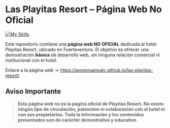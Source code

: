 # Las Playitas Resort – Página Web No Oficial

[![My Skills](https://skillicons.dev/icons?i=html)](https://skillicons.dev)

Este repositorio contiene una **página web NO OFICIAL** dedicada al hotel Playitas Resort, ubicado en Fuerteventura. El objetivo es ofrecer una demostración **básica** de desarrollo web, sin ninguna relación comercial ni institucional con el hotel.

Enlace a la página web → https://ayozeruanoalc.github.io/las-playitas-resort/

## Aviso Importante

> **Esta página web no es la página oficial de Playitas Resort. No existe ningún tipo de vinculación, patrocinio ni colaboración con el hotel ni con sus propietarios. Toda la información y los contenidos presentados son de carácter demostrativo y educativo.**

